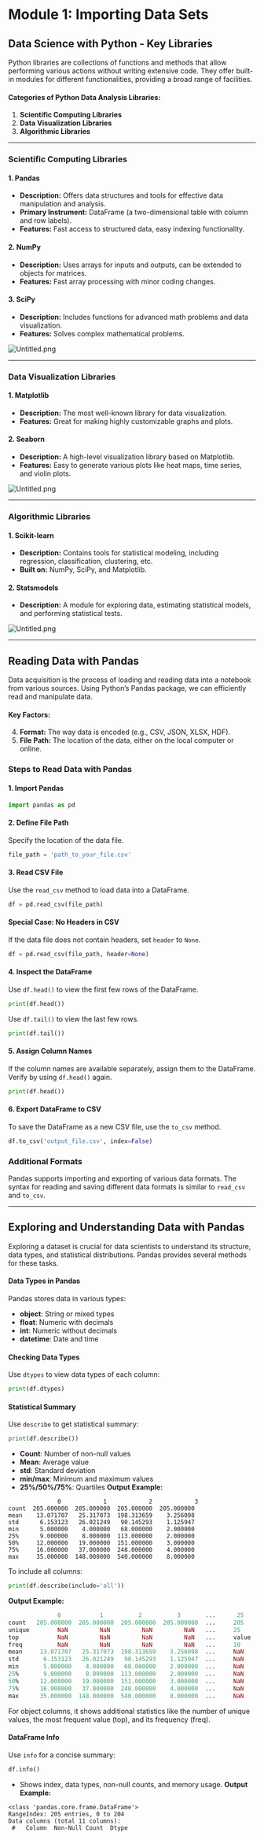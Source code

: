 

# Module 1: Importing Data Sets
## Data Science with Python - Key Libraries
Python libraries are collections of functions and methods that allow performing various actions without writing extensive code. They offer built-in modules for different functionalities, providing a broad range of facilities.
#### Categories of Python Data Analysis Libraries:
1. **Scientific Computing Libraries**
2. **Data Visualization Libraries**
3. **Algorithmic Libraries**

___
### Scientific Computing Libraries
#### 1. **Pandas**
- **Description:** Offers data structures and tools for effective data manipulation and analysis.
- **Primary Instrument:** DataFrame (a two-dimensional table with column and row labels).
- **Features:** Fast access to structured data, easy indexing functionality.
#### 2. **NumPy**
- **Description:** Uses arrays for inputs and outputs, can be extended to objects for matrices.
- **Features:** Fast array processing with minor coding changes.
#### 3. **SciPy**
- **Description:** Includes functions for advanced math problems and data visualization.
- **Features:** Solves complex mathematical problems.

![Untitled.png](https://prod-files-secure.s3.us-west-2.amazonaws.com/03e82b26-cccb-4906-bb56-adabcbdc0655/997ac361-58a8-4f04-bb0f-79fea4baa761/Untitled.png?X-Amz-Algorithm=AWS4-HMAC-SHA256&X-Amz-Content-Sha256=UNSIGNED-PAYLOAD&X-Amz-Credential=ASIAZI2LB466YQ4PE7TI%2F20250216%2Fus-west-2%2Fs3%2Faws4_request&X-Amz-Date=20250216T004206Z&X-Amz-Expires=3600&X-Amz-Security-Token=IQoJb3JpZ2luX2VjECkaCXVzLXdlc3QtMiJHMEUCIAdMTpeiF21bRSruyFZbgYEbZ4wJSlqA%2BBgnxvIVjHhZAiEAg2A5YGkixLD1AAp%2Bk%2FuZNnLBK81tkIwfQmJ8RFwO4QQq%2FwMIUhAAGgw2Mzc0MjMxODM4MDUiDBvl%2FxU9OybH8u7bgircAy7FbB38AOozV2IWzYCwSIQb%2B8CTeh3GdcSJx9I2flovA9AmXELk1Op9Xvvg7VpGI2wvfavU%2FO9A9EgiJIWPYyAkTM86VnKECH%2FjN2AVx44tBFHaEHkkXKV3onaqeGt5tVb43kW%2Brg3ovHKdVFxZI8gIIU5IPO9voFXuXw4pG%2FU0xSfMV8B6GYHXXiOmgyPDsXtO0XRGns4%2BHXWejZfhBrMbU5EcVWYR%2FKPFjEsS3Gg5UaE0oBtws1TysC947SFaf3DD7nrWOYr9%2BtCXFTLYBE4s3mWtvj65e2To5AQ%2B2FPcs6WglFOKFjs7Lz1v3TSKxlnKVktwJWBeXaTg9mUMkbnZmp292o4wQijJ4bqlxd3ZlUIQxbQh1xiwJkupw8cLpCmGImz5i4HNLQePW6fr%2Fh4zdoLkr5GxHcxwqppAf7QsOf0kJ32SSCEbO9fVKlbUqCkYivzvTuXqo3oUM88ed2x19MIQVbIWKdS0WAkjUzImd3MYfysqQFXiY4z5WyYkPfpcRyoxDKufldsvXOQKhHfn20zesy08xFh7Aa7asr1YmuKJVDC46GvvFpvKttq%2FLSn0Dgd5jqnsp2QYDrlayZvnlw8t%2BuwBY6T%2FncYgA%2FPXZPGHRZuDnNHsndg4MOnkxL0GOqUBv9KEh2hnENATdt3K9%2Ff4cuEN%2FFjjIkmq5fEYxcGXDhdl5joAyUWenywmk18UKnA1Kva4SuTOH42lwZkx2NmExjwm9b5ZSHZx7orVh5TnIhx6c18oJqy72k%2BKTEIfHqfPULZHOca29kj2IbGuX79%2Fm2ggw5dLkAsQRkXEZJpuEZ6oGo4roZprZ9ZGW2bYoNobCBgCWnl5G%2F%2Fjc5%2Bq%2FRD9yRu6%2B5mV&X-Amz-Signature=14008dc6f49889e51b00ebf74093a7a6a4b44f1c70b0a86797ab169440fb0387&X-Amz-SignedHeaders=host&x-id=GetObject)
___
### Data Visualization Libraries
#### 1. **Matplotlib**
- **Description:** The most well-known library for data visualization.
- **Features:** Great for making highly customizable graphs and plots.
#### 2. **Seaborn**
- **Description:** A high-level visualization library based on Matplotlib.
- **Features:** Easy to generate various plots like heat maps, time series, and violin plots.

![Untitled.png](https://prod-files-secure.s3.us-west-2.amazonaws.com/03e82b26-cccb-4906-bb56-adabcbdc0655/733d1e42-5a53-4fd8-90c1-3d85254369a6/Untitled.png?X-Amz-Algorithm=AWS4-HMAC-SHA256&X-Amz-Content-Sha256=UNSIGNED-PAYLOAD&X-Amz-Credential=ASIAZI2LB4665W453XEP%2F20250216%2Fus-west-2%2Fs3%2Faws4_request&X-Amz-Date=20250216T004205Z&X-Amz-Expires=3600&X-Amz-Security-Token=IQoJb3JpZ2luX2VjECkaCXVzLXdlc3QtMiJHMEUCIGwxHquiuaBNnC3bwULQPrIe3TUZEP%2BVVyOFG%2B5PFC4iAiEAzANWk2d9MlWUi6gEBLDq0nmP%2BTndYxtBQsDmYrIFjfwq%2FwMIUhAAGgw2Mzc0MjMxODM4MDUiDL%2Bf3fBqnXi2aYrIHSrcA6sHnGACu5eYHHktFLBN%2F1duJhSi1Ubm7wDBPA%2F6sy4MWwy7KzRMWVlvNplLvjITGjSNlRb42RiX%2Box2HAxhFmFhySHL5mnBuZnq18Vme6b8wGnVvJOCC4BM65cgLMSh7K58oZMI1%2FBudK%2F0S%2FiiTY3geEWAc%2BtB4zsG%2FMQOnjYi00TA0o4BUHFb%2BRGpKbFFrM7M3kCVEvA4sriK6SdTWMHf2WlVcroJMiXLLI5IJRllhzLsoLRExeX03Jwawc2VREwDXmf9Jg%2FL%2FPpjNFFCBfBIwuvNJPW36absoDtCwr1gOCZNlz6nzJWWrFseloipg6vqkmh3Ra7qrw%2FStxm9f9%2Bflc%2B2iTqiG9RbHfVQ3F1emrjeL7Xrknambx6u0W26tdxKJx9TNTAmq%2BB7ec3XkDz5FqwdMwD9WRMM3xiwsaIY0p%2FYL8gWmoLbdcKiPhMk5nhawcgzPWlQRUpkEpQDkwxd%2BbNplnMHmMz%2B%2BLDEyKyFf%2FhNYF7Zlp0V2uEAONfmjUaxdqRFyuqWVt9%2BypiTzLdTR2%2Bfo4AX9t6qx1OvlYOH2sYEVIlatrgwXmuEbjyRe4b4iR28D6M8g6vCoMj9eEjTXYrWd4rOwzVPl3X7S4ff7se3tmjtpKtYf%2BL9MM7kxL0GOqUB4wfxEeRc6RQBmN2QGAFEf%2BvhHSp8OcXpwSW47ousrGftGmXyqImxxB1%2F1aNlSNx%2FtBamRZnFWBUxxL%2FcWoMs3oc4ODSrwo5cZV%2BAfXBTDtLZIeQAVDOURgbAvG%2FxC5a%2BjGvuvpC4GYsoMuCn4OuEsnJjrX7t2F7IApLNX3HBlcG94fc9bdKHWh2DRhzrlIz0JkOGEL4niVBMH1RzLFNHPWtVQq4I&X-Amz-Signature=1b3a176d2e9ad30442815f9b6882e6cfe01518af34656e3d01064bdbcf73f8f7&X-Amz-SignedHeaders=host&x-id=GetObject)
___
### Algorithmic Libraries
#### 1. **Scikit-learn**
- **Description:** Contains tools for statistical modeling, including regression, classification, clustering, etc.
- **Built on:** NumPy, SciPy, and Matplotlib.
#### 2. **Statsmodels**
- **Description:** A module for exploring data, estimating statistical models, and performing statistical tests.

![Untitled.png](https://prod-files-secure.s3.us-west-2.amazonaws.com/03e82b26-cccb-4906-bb56-adabcbdc0655/c62885f5-417d-4179-834f-d68f8f2bdf39/Untitled.png?X-Amz-Algorithm=AWS4-HMAC-SHA256&X-Amz-Content-Sha256=UNSIGNED-PAYLOAD&X-Amz-Credential=ASIAZI2LB4665W453XEP%2F20250216%2Fus-west-2%2Fs3%2Faws4_request&X-Amz-Date=20250216T004205Z&X-Amz-Expires=3600&X-Amz-Security-Token=IQoJb3JpZ2luX2VjECkaCXVzLXdlc3QtMiJHMEUCIGwxHquiuaBNnC3bwULQPrIe3TUZEP%2BVVyOFG%2B5PFC4iAiEAzANWk2d9MlWUi6gEBLDq0nmP%2BTndYxtBQsDmYrIFjfwq%2FwMIUhAAGgw2Mzc0MjMxODM4MDUiDL%2Bf3fBqnXi2aYrIHSrcA6sHnGACu5eYHHktFLBN%2F1duJhSi1Ubm7wDBPA%2F6sy4MWwy7KzRMWVlvNplLvjITGjSNlRb42RiX%2Box2HAxhFmFhySHL5mnBuZnq18Vme6b8wGnVvJOCC4BM65cgLMSh7K58oZMI1%2FBudK%2F0S%2FiiTY3geEWAc%2BtB4zsG%2FMQOnjYi00TA0o4BUHFb%2BRGpKbFFrM7M3kCVEvA4sriK6SdTWMHf2WlVcroJMiXLLI5IJRllhzLsoLRExeX03Jwawc2VREwDXmf9Jg%2FL%2FPpjNFFCBfBIwuvNJPW36absoDtCwr1gOCZNlz6nzJWWrFseloipg6vqkmh3Ra7qrw%2FStxm9f9%2Bflc%2B2iTqiG9RbHfVQ3F1emrjeL7Xrknambx6u0W26tdxKJx9TNTAmq%2BB7ec3XkDz5FqwdMwD9WRMM3xiwsaIY0p%2FYL8gWmoLbdcKiPhMk5nhawcgzPWlQRUpkEpQDkwxd%2BbNplnMHmMz%2B%2BLDEyKyFf%2FhNYF7Zlp0V2uEAONfmjUaxdqRFyuqWVt9%2BypiTzLdTR2%2Bfo4AX9t6qx1OvlYOH2sYEVIlatrgwXmuEbjyRe4b4iR28D6M8g6vCoMj9eEjTXYrWd4rOwzVPl3X7S4ff7se3tmjtpKtYf%2BL9MM7kxL0GOqUB4wfxEeRc6RQBmN2QGAFEf%2BvhHSp8OcXpwSW47ousrGftGmXyqImxxB1%2F1aNlSNx%2FtBamRZnFWBUxxL%2FcWoMs3oc4ODSrwo5cZV%2BAfXBTDtLZIeQAVDOURgbAvG%2FxC5a%2BjGvuvpC4GYsoMuCn4OuEsnJjrX7t2F7IApLNX3HBlcG94fc9bdKHWh2DRhzrlIz0JkOGEL4niVBMH1RzLFNHPWtVQq4I&X-Amz-Signature=c831d2723d422b379239d3e4108aa32789d40239cc7d320560e7ad5b8ddfb052&X-Amz-SignedHeaders=host&x-id=GetObject)
___
## Reading Data with Pandas
Data acquisition is the process of loading and reading data into a notebook from various sources. Using Python’s Pandas package, we can efficiently read and manipulate data.
#### Key Factors:
4. **Format:** The way data is encoded (e.g., CSV, JSON, XLSX, HDF).
5. **File Path:** The location of the data, either on the local computer or online.
### Steps to Read Data with Pandas
#### 1. **Import Pandas**
```python
import pandas as pd
```
#### 2. **Define File Path**
Specify the location of the data file.
```python
file_path = 'path_to_your_file.csv'
```
#### 3. **Read CSV File**
Use the `read_csv` method to load data into a DataFrame.
```python
df = pd.read_csv(file_path)
```
#### Special Case: No Headers in CSV
If the data file does not contain headers, set `header` to `None`.
```python
df = pd.read_csv(file_path, header=None)
```
#### 4. **Inspect the DataFrame**
Use `df.head()` to view the first few rows of the DataFrame.
```python
print(df.head())
```
Use `df.tail()` to view the last few rows.
```python
print(df.tail())
```
#### 5. **Assign Column Names**
If the column names are available separately, assign them to the DataFrame.
Verify by using `df.head()` again.
```python
print(df.head())
```
#### 6. **Export DataFrame to CSV**
To save the DataFrame as a new CSV file, use the `to_csv` method.
```python
df.to_csv('output_file.csv', index=False)
```
### Additional Formats
Pandas supports importing and exporting of various data formats. The syntax for reading and saving different data formats is similar to `read_csv` and `to_csv`.
___
## Exploring and Understanding Data with Pandas
Exploring a dataset is crucial for data scientists to understand its structure, data types, and statistical distributions. Pandas provides several methods for these tasks.
#### Data Types in Pandas
Pandas stores data in various types:
- **object**: String or mixed types
- **float**: Numeric with decimals
- **int**: Numeric without decimals
- **datetime**: Date and time
#### Checking Data Types
Use `dtypes` to view data types of each column:
```python
print(df.dtypes)
```
#### Statistical Summary
Use `describe` to get statistical summary:
```python
print(df.describe())
```
- **Count**: Number of non-null values
- **Mean**: Average value
- **std**: Standard deviation
- **min/max**: Minimum and maximum values
- **25%/50%/75%**: Quartiles
**Output Example:**
```plain text
              0            1            2            3
count  205.000000  205.000000  205.000000  205.000000
mean    13.071707   25.317073  198.313659    3.256098
std      6.153123   26.021249   90.145293    1.125947
min      5.000000    4.000000   68.000000    2.000000
25%      9.000000    8.000000  113.000000    2.000000
50%     12.000000   19.000000  151.000000    3.000000
75%     16.000000   37.000000  248.000000    4.000000
max     35.000000  148.000000  540.000000    8.000000
```
To include all columns:
```python
print(df.describe(include='all'))
```
**Output Example:**
```r
              0           1          2          3       ...      25       26       27
count   205.000000  205.000000  205.000000  205.000000  ...     205      205      205
unique        NaN         NaN         NaN         NaN   ...     25       25       25
top           NaN         NaN         NaN         NaN   ...     value    value    value
freq          NaN         NaN         NaN         NaN   ...     10       10       10
mean     13.071707   25.317073  198.313659    3.256098  ...     NaN      NaN      NaN
std       6.153123   26.021249   90.145293    1.125947  ...     NaN      NaN      NaN
min       5.000000    4.000000   68.000000    2.000000  ...     NaN      NaN      NaN
25%       9.000000    8.000000  113.000000    2.000000  ...     NaN      NaN      NaN
50%      12.000000   19.000000  151.000000    3.000000  ...     NaN      NaN      NaN
75%      16.000000   37.000000  248.000000    4.000000  ...     NaN      NaN      NaN
max      35.000000  148.000000  540.000000    8.000000  ...     NaN      NaN      NaN
```
For object columns, it shows additional statistics like the number of unique values, the most frequent value (top), and its frequency (freq).
#### DataFrame Info
Use `info` for a concise summary:
```python
df.info()
```
- Shows index, data types, non-null counts, and memory usage.
**Output Example:**
```less
<class 'pandas.core.frame.DataFrame'>
RangeIndex: 205 entries, 0 to 204
Data columns (total 11 columns):
 #   Column  Non-Null Count  Dtype
